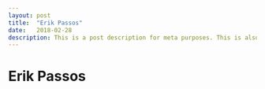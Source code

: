 ```yaml
---
layout: post
title:  "Erik Passos"
date:   2018-02-28
description: This is a post description for meta purposes. This is also the excerpt of the article that shows up on the index/home page. Change this in the post YAML.
---
```


<h1><b>Erik Passos</b></h1>